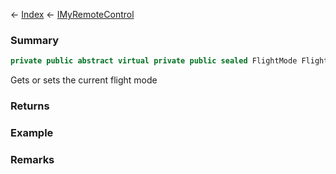 ← [Index](Api-Index) ← [IMyRemoteControl](Sandbox.ModAPI.Ingame.IMyRemoteControl)

### Summary

```csharp
private public abstract virtual private public sealed FlightMode FlightMode
```

Gets or sets the current flight mode

### Returns

### Example

### Remarks

